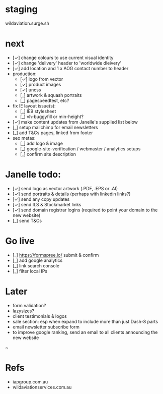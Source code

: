 # staging
wildaviation.surge.sh

# next
- [✓] change colours to use current visual identity
- [✓] change 'delivery' header to 'worldwide dleivery'
- [✓] add location and 1 x AOG contact number to header
- production:
	- [✓] logo from vector
	- [✓] product images
	- [✓] uncss
	- [_] artwork & squash portraits
	- [_] pagespeedtest, etc?
- fix IE layout issue(s): 
	- [_] IE9 stylesheet
	- [_] vh-buggyfill or min-height?
- [✓] make content updates from Janelle's supplied list below
- [_] setup mailchimp for email newsletters
- [_] add T&Cs pages, linked from footer
- seo metas:
	- [_] add logo & image
	- [_] google-site-verification / webmaster / analytics setups
	- [_] confirm site description

# Janelle todo:
- [✓] send logo as vector artwork (.PDF, .EPS or .AI)
- [✓] send portraits & details (perhaps with linkedin links?)
- [✓] send any copy updates
- [✓] send ILS & Stockmarket links
- [✓] send domain registrar logins (required to point your domain to the new website)
- [_] send T&Cs

# Go live
- [_] https://formspree.io/ submit & confirm
- [_] add google analytics
- [_] link search console
- [_] filter local IPs

# Later
- form validation?
- lazysizes?
- client testimonials & logos
- sale section: esp when expand to include more than just Dash-8 parts
- email newsletter subscribe form
- to improve google ranking, send an email to all clients announcing the new website

~


# Refs
- iapgroup.com.au
- wildaviationservices.com.au